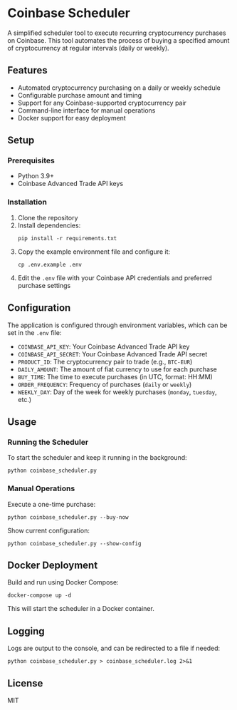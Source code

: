 # Coinbase Scheduler

A simplified scheduler tool to execute recurring cryptocurrency purchases on Coinbase. This tool automates the process of buying a specified amount of cryptocurrency at regular intervals (daily or weekly).

## Features

- Automated cryptocurrency purchasing on a daily or weekly schedule
- Configurable purchase amount and timing
- Support for any Coinbase-supported cryptocurrency pair
- Command-line interface for manual operations
- Docker support for easy deployment

## Setup

### Prerequisites

- Python 3.9+
- Coinbase Advanced Trade API keys

### Installation

1. Clone the repository
2. Install dependencies:
   ```
   pip install -r requirements.txt
   ```
3. Copy the example environment file and configure it:
   ```
   cp .env.example .env
   ```
4. Edit the `.env` file with your Coinbase API credentials and preferred purchase settings

## Configuration

The application is configured through environment variables, which can be set in the `.env` file:

- `COINBASE_API_KEY`: Your Coinbase Advanced Trade API key
- `COINBASE_API_SECRET`: Your Coinbase Advanced Trade API secret
- `PRODUCT_ID`: The cryptocurrency pair to trade (e.g., `BTC-EUR`)
- `DAILY_AMOUNT`: The amount of fiat currency to use for each purchase
- `BUY_TIME`: The time to execute purchases (in UTC, format: HH:MM)
- `ORDER_FREQUENCY`: Frequency of purchases (`daily` or `weekly`)
- `WEEKLY_DAY`: Day of the week for weekly purchases (`monday`, `tuesday`, etc.)

## Usage

### Running the Scheduler

To start the scheduler and keep it running in the background:

```
python coinbase_scheduler.py
```

### Manual Operations

Execute a one-time purchase:

```
python coinbase_scheduler.py --buy-now
```

Show current configuration:

```
python coinbase_scheduler.py --show-config
```

## Docker Deployment

Build and run using Docker Compose:

```
docker-compose up -d
```

This will start the scheduler in a Docker container.

## Logging

Logs are output to the console, and can be redirected to a file if needed:

```
python coinbase_scheduler.py > coinbase_scheduler.log 2>&1
```

## License

MIT
